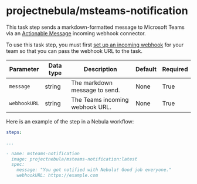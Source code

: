 # projectnebula/msteams-notification

This task step sends a markdown-formatted message to Microsoft Teams via an
[Actionable Message](https://docs.microsoft.com/en-us/outlook/actionable-messages/)
incoming webhook connector.

To use this task step, you must first [set up an incoming webhook](https://docs.microsoft.com/en-us/microsoftteams/platform/concepts/connectors/connectors-using#setting-up-a-custom-incoming-webhook)
for your team so that you can pass the webhook URL to the task.

| Parameter    | Data type | Description                     | Default | Required |
|--------------|-----------|---------------------------------|---------|----------|
| `message`    | string | The markdown message to send.   | None    | True     |
| `webhookURL` | string | The Teams incoming webhook URL. | None    | True     |


Here is an example of the step in a Nebula workflow:

```YAML
steps:

...

- name: msteams-notification
  image: projectnebula/msteams-notification:latest
  spec:
    message: "You got notified with Nebula! Good job everyone."
    webhookURL: https://example.com
```